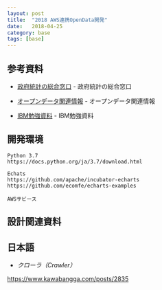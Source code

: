 ```yaml
---
layout: post
title:  "2018 AWS連携OpenData開発"
date:   2018-04-25
category: base
tags: [base]
---
```


## 参考資料

- [政府統計の総合窓口](https://github.com/e-stat-api/js-app) - 政府統計の総合窓口

- [オープンデータ関連情報](http://www.data.go.jp/for-developer/) - オープンデータ関連情報

- [IBM勉強資料](http://www.data.go.jp/for-developer/https://www.ibm.com/developerworks/cn/opensource/os-beginners-guide-python/index.html) - IBM勉強資料


## 開発環境

~~~
Python 3.7
https://docs.python.org/ja/3.7/download.html

Echats
https://github.com/apache/incubator-echarts
https://github.com/ecomfe/echarts-examples

AWSサビース
~~~

## 設計関連資料


## 日本語  

- *クローラ（Crawler）*

https://www.kawabangga.com/posts/2835
